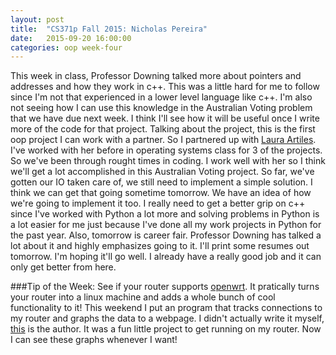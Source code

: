 ```yaml
---
layout: post
title:  "CS371p Fall 2015: Nicholas Pereira"
date:   2015-09-20 16:00:00
categories: oop week-four
---
```


This week in class, Professor Downing talked more about pointers and addresses and how they work in c++. This was a little hard
for me to follow since I'm not that experienced in a lower level language like c++. I'm also not seeing how I can use this 
knowledge in the Australian Voting problem that we have due next week. I think I'll see how it will be useful once I write more 
of the code for that project. Talking about the project, this is the first oop project I can work with a partner. So I partnered 
up with [Laura Artiles](http://lauraartiles.com/). I've worked with her before in operating systems class for 3 of the projects. 
So we've been through rought times in coding. I work well with her so I think we'll get a lot accomplished in this Australian 
Voting project. So far, we've gotten our IO taken care of, we still need to implement a simple solution. I think we can get that 
going sometime tomorrow. We have an idea of how we're going to implement it too. I really need to get a better grip on c++ since 
I've worked with Python a lot more and solving problems in Python is a lot easier for me just because I've done all my work 
projects in Python for the past year. Also, tomorrow is career fair. Professor Downing has talked a lot about it and highly 
emphasizes going to it. I'll print some resumes out tomorrow. I'm hoping it'll go well. I already have a really good job and it can only get better from here.

###Tip of the Week:
See if your router supports [openwrt](https://openwrt.org/). It pratically turns your router into a linux machine and adds a whole 
bunch of cool functionality to it! This weekend I put an program that tracks connections to my router and graphs the data to 
a webpage. I didn't actually write it myself, [this](https://github.com/phiresky/nmap-log-parse) is the author. It was a fun 
little project to get running on my router. Now I can see these graphs whenever I want!
